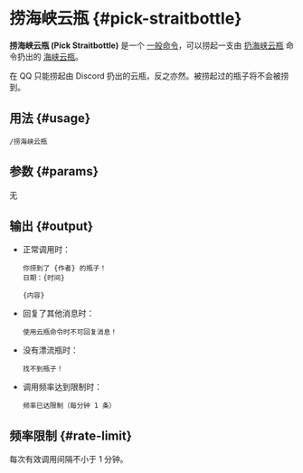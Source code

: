 # 捞海峡云瓶 {#pick-straitbottle}

**捞海峡云瓶 (Pick Straitbottle)** 是一个 [一般命令](/general)，可以捞起一支由 [扔海峡云瓶](/general/straitbottle/throw) 命令扔出的 [海峡云瓶](/general/straitbottle)。

在 QQ 只能捞起由 Discord 扔出的云瓶，反之亦然。被捞起过的瓶子将不会被捞到。

## 用法 {#usage}

```
/捞海峡云瓶
```

## 参数 {#params}

无

## 输出 {#output}

* 正常调用时：

  ```
  你捞到了 {作者} 的瓶子！
  日期：{时间}
  
  {内容}
  ```

* 回复了其他消息时：

  ```
  使用云瓶命令时不可回复消息！
  ```

* 没有漂流瓶时：

  ```
  找不到瓶子！
  ```

* 调用频率达到限制时：

  ```
  频率已达限制（每分钟 1 条）
  ```

## 频率限制 {#rate-limit}

每次有效调用间隔不小于 1 分钟。